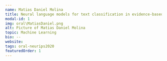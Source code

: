 ```yaml
---
name: Matias Daniel Molina
title: Neural language models for text classification in evidence-based medicine
modal-id: 1
img: oral\MatiasDaniel.png
alt: Picture of Matias Daniel Molina
topic: Machine Learning
bio: --
website:
tags: oral-neurips2020
featuredOrder: 1
---
```

